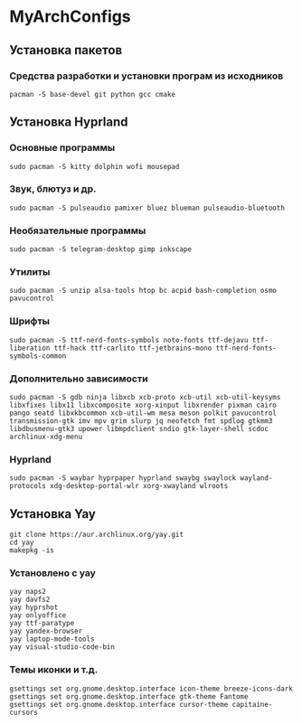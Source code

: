 # MyArchConfigs

## Установка пакетов
### Средства разработки и установки програм из исходников
```
pacman -S base-devel git python gcc cmake
```
## Установка Hyprland

### Основные программы
```
sudo pacman -S kitty dolphin wofi mousepad
```
### Звук, блютуз и др.
```
sudo pacman -S pulseaudio pamixer bluez blueman pulseaudio-bluetooth
```
### Необязательные программы
```
sudo pacman -S telegram-desktop gimp inkscape 
```
### Утилиты
```
sudo pacman -S unzip alsa-tools htop bc acpid bash-completion osmo pavucontrol
```
### Шрифты
```
sudo pacman -S ttf-nerd-fonts-symbols noto-fonts ttf-dejavu ttf-liberation ttf-hack ttf-carlito ttf-jetbrains-mono ttf-nerd-fonts-symbols-common
```
### Дополнительно зависимости
```
sudo pacman -S gdb ninja libxcb xcb-proto xcb-util xcb-util-keysyms libxfixes libx11 libxcomposite xorg-xinput libxrender pixman cairo pango seatd libxkbcommon xcb-util-wm mesa meson polkit pavucontrol transmission-gtk imv mpv grim slurp jq neofetch fmt spdlog gtkmm3 libdbusmenu-gtk3 upower libmpdclient sndio gtk-layer-shell scdoc archlinux-xdg-menu
```
### Hyprland
```
sudo pacman -S waybar hyprpaper hyprland swaybg swaylock wayland-protocols xdg-desktop-portal-wlr xorg-xwayland wlroots
```
## Установка Yay
```
git clone https://aur.archlinux.org/yay.git
cd yay
makepkg -is
```
### Установлено с yay
```
yay naps2
yay davfs2
yay hyprshot
yay onlyoffice
yay ttf-paratype
yay yandex-browser
yay laptop-mode-tools
yay visual-studio-code-bin
```
### Темы иконки и т.д.
```
gsettings set org.gnome.desktop.interface icon-theme breeze-icons-dark  
gsettings set org.gnome.desktop.interface gtk-theme Fantome
gsettings set org.gnome.desktop.interface cursor-theme capitaine-cursors
```
